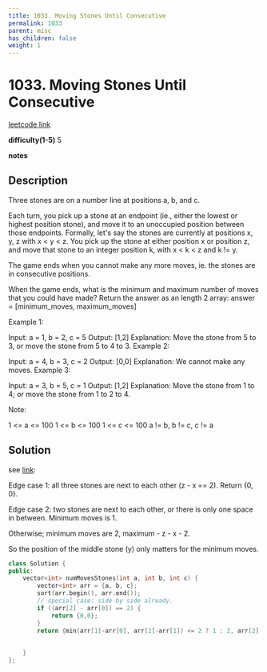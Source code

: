 ```yaml
---
title: 1033. Moving Stones Until Consecutive
permalink: 1033
parent: misc
has_children: false
weight: 1
---
```

# 1033. Moving Stones Until Consecutive
[leetcode link](https://leetcode.com/problems/moving-stones-until-consecutive/)

**difficulty(1-5)** 
5

**notes** 


## Description
Three stones are on a number line at positions a, b, and c.

Each turn, you pick up a stone at an endpoint (ie., either the lowest or highest position stone), and move it to an unoccupied position between those endpoints.  Formally, let's say the stones are currently at positions x, y, z with x < y < z.  You pick up the stone at either position x or position z, and move that stone to an integer position k, with x < k < z and k != y.

The game ends when you cannot make any more moves, ie. the stones are in consecutive positions.

When the game ends, what is the minimum and maximum number of moves that you could have made?  Return the answer as an length 2 array: answer = [minimum_moves, maximum_moves]

 

Example 1:

Input: a = 1, b = 2, c = 5
Output: [1,2]
Explanation: Move the stone from 5 to 3, or move the stone from 5 to 4 to 3.
Example 2:

Input: a = 4, b = 3, c = 2
Output: [0,0]
Explanation: We cannot make any moves.
Example 3:

Input: a = 3, b = 5, c = 1
Output: [1,2]
Explanation: Move the stone from 1 to 4; or move the stone from 1 to 2 to 4.
 

Note:

1 <= a <= 100
1 <= b <= 100
1 <= c <= 100
a != b, b != c, c != a

## Solution
see [link](https://leetcode.com/problems/moving-stones-until-consecutive/discuss/282836/C%2B%2BJava-4-lines):

Edge case 1: all three stones are next to each other (z - x == 2). Return {0, 0}.

Edge case 2: two stones are next to each other, or there is only one space in between. Minimum moves is 1.

Otherwise; minimum moves are 2, maximum - z - x - 2.

So the position of the middle stone (y) only matters for the minimum moves.

```c++
class Solution {
public:
    vector<int> numMovesStones(int a, int b, int c) {
        vector<int> arr = {a, b, c};
        sort(arr.begin(), arr.end());
        // special case: side by side already.
        if ((arr[2] - arr[0]) == 2) {
            return {0,0};
        }
        return {min(arr[1]-arr[0], arr[2]-arr[1]) <= 2 ? 1 : 2, arr[2] - arr[0]-2};
        
        
    }
};
``` 

<!-- 
Default label
{: .label }

Blue label
{: .label .label-blue }

Stable
{: .label .label-green }

New release
{: .label .label-purple }

Coming soon
{: .label .label-yellow }

Deprecated
{: .label .label-red } -->
